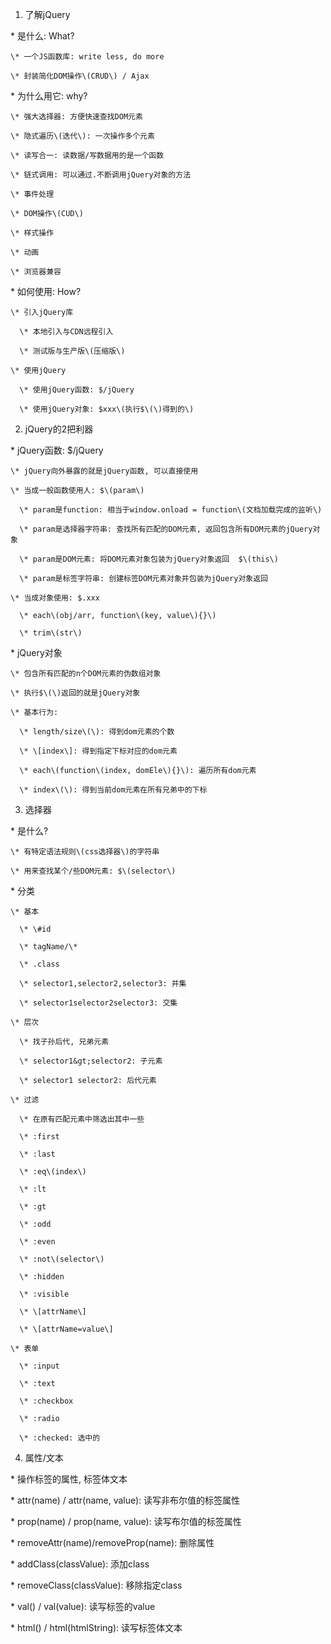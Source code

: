 1. 了解jQuery

  \* 是什么: What?

    \* 一个JS函数库: write less, do more

    \* 封装简化DOM操作\(CRUD\) / Ajax

  \* 为什么用它: why?

    \* 强大选择器: 方便快速查找DOM元素

    \* 隐式遍历\(迭代\): 一次操作多个元素

    \* 读写合一: 读数据/写数据用的是一个函数

    \* 链式调用: 可以通过.不断调用jQuery对象的方法

    \* 事件处理

    \* DOM操作\(CUD\)

    \* 样式操作

    \* 动画

    \* 浏览器兼容

  \* 如何使用: How?

    \* 引入jQuery库

      \* 本地引入与CDN远程引入

      \* 测试版与生产版\(压缩版\)

    \* 使用jQuery

      \* 使用jQuery函数: $/jQuery

      \* 使用jQuery对象: $xxx\(执行$\(\)得到的\)

2. jQuery的2把利器

  \* jQuery函数: $/jQuery

    \* jQuery向外暴露的就是jQuery函数, 可以直接使用

    \* 当成一般函数使用人: $\(param\)

      \* param是function: 相当于window.onload = function\(文档加载完成的监听\)

      \* param是选择器字符串: 查找所有匹配的DOM元素, 返回包含所有DOM元素的jQuery对象

      \* param是DOM元素: 将DOM元素对象包装为jQuery对象返回  $\(this\)

      \* param是标签字符串: 创建标签DOM元素对象并包装为jQuery对象返回

    \* 当成对象使用: $.xxx

      \* each\(obj/arr, function\(key, value\){}\)

      \* trim\(str\)

  \* jQuery对象

    \* 包含所有匹配的n个DOM元素的伪数组对象

    \* 执行$\(\)返回的就是jQuery对象

    \* 基本行为:

      \* length/size\(\): 得到dom元素的个数

      \* \[index\]: 得到指定下标对应的dom元素

      \* each\(function\(index, domEle\){}\): 遍历所有dom元素

      \* index\(\): 得到当前dom元素在所有兄弟中的下标

3. 选择器

  \* 是什么?

    \* 有特定语法规则\(css选择器\)的字符串

    \* 用来查找某个/些DOM元素: $\(selector\)

  \* 分类

    \* 基本

      \* \#id

      \* tagName/\*

      \* .class

      \* selector1,selector2,selector3: 并集

      \* selector1selector2selector3: 交集

    \* 层次

      \* 找子孙后代, 兄弟元素

      \* selector1&gt;selector2: 子元素

      \* selector1 selector2: 后代元素

    \* 过滤

      \* 在原有匹配元素中筛选出其中一些

      \* :first

      \* :last

      \* :eq\(index\)

      \* :lt

      \* :gt

      \* :odd

      \* :even

      \* :not\(selector\)

      \* :hidden

      \* :visible

      \* \[attrName\]

      \* \[attrName=value\]

    \* 表单

      \* :input

      \* :text

      \* :checkbox

      \* :radio

      \* :checked: 选中的

4. 属性/文本

  \* 操作标签的属性, 标签体文本

  \* attr\(name\) / attr\(name, value\): 读写非布尔值的标签属性

  \* prop\(name\) / prop\(name, value\): 读写布尔值的标签属性

  \* removeAttr\(name\)/removeProp\(name\): 删除属性

  \* addClass\(classValue\): 添加class

  \* removeClass\(classValue\): 移除指定class

  \* val\(\) / val\(value\): 读写标签的value

  \* html\(\) / html\(htmlString\): 读写标签体文本

